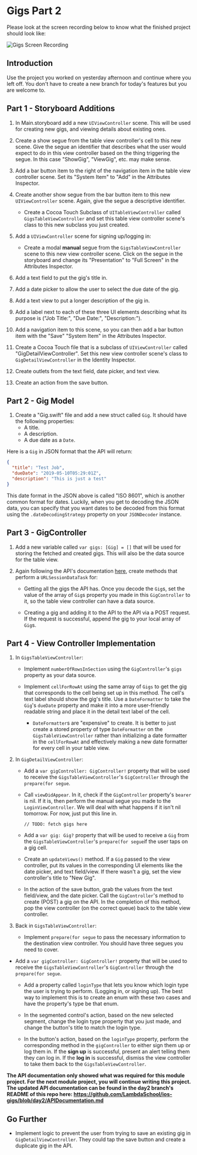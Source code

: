 # Gigs Part 2

Please look at the screen recording below to know what the finished project should look like:

![Gigs Screen Recording](https://user-images.githubusercontent.com/16965587/57464723-71893d80-723a-11e9-87fe-1831188727e5.gif)

## Introduction

Use the project you worked on yesterday afternoon and continue where you left off. You don't have to create a new branch for today's features but you are welcome to.

## Part 1 - Storyboard Additions

1. In Main.storyboard add a new `UIViewController` scene. This will be used for creating new gigs, and viewing details about existing ones.

2. Create a show segue from the table view controller's cell to this new scene. Give the segue an identifier that describes what the user would expect to do in this view controller based on the thing triggering the segue. In this case "ShowGig", "ViewGig", etc. may make sense.

3. Add a bar button item to the right of the navigation item in the table view controller scene. Set its "System Item" to "Add" in the Attributes Inspector.
    
4. Create another show segue from the bar button item to this new `UIViewController` scene. Again, give the segue a descriptive identifier. 
    
    - Create a Cocoa Touch Subclass of `UITableViewController` called `GigsTableViewController` and set this table view controller scene's class to this new subclass you just created.

3. Add a `UIViewController` scene for signing up/logging in:
    - Create a modal **manual** segue from the `GigsTableViewController` scene to this new view controller scene. Click on the segue in the storyboard and change its "Presentation" to "Full Screen" in the Attributes Inspector.
5. Add a text field to put the gig's title in.
    
6. Add a date picker to allow the user to select the due date of the gig.
    
7. Add a text view to put a longer description of the gig in.
    
8. Add a label next to each of these three UI elements describing what its purpose is ("Job Title:", "Due Date:", "Description:").
    
9. Add a navigation item to this scene, so you can then add a bar button item with the "Save" "System Item" in the Attributes Inspector.
    
10. Create a Cocoa Touch file that is a subclass of `UIViewController` called "GigDetailViewController". Set this new view controller scene's class to `GigDetailViewController` in the Identity Inspector.
    
11. Create outlets from the text field, date picker, and text view. 
    
12. Create an action from the save button.

## Part 2 - Gig Model

1. Create a "Gig.swift" file and add a new struct called `Gig`. It should have the following properties:
    - A title.
    - A description.
    - A due date as a `Date`.

Here is a `Gig` in JSON format that the API will return:

``` JSON
{
  "title": "Test Job",
  "dueDate": "2019-05-10T05:29:01Z",
  "description": "This is just a test"
}
```

This date format in the JSON above is called "ISO 8601", which is another common format for dates. Luckily, when you get to decoding the JSON data, you can specify that you want dates to be decoded from this format using the `.dateDecodingStrategy` property on your `JSONDecoder` instance.

## Part 3 - GigController

1. Add a new variable called `var gigs: [Gig] = []` that will be used for storing the fetched and created gigs. This will also be the data source for the table view.

2. Again following the API's documentation [here](https://github.com/LambdaSchool/ios-gigs/blob/day2/APIDocumentation.md), create methods that perform a `URLSessionDataTask` for:

    - Getting all the gigs the API has. Once you decode the `Gig`s, set the value of the array of `Gig`s property you made in this `GigController` to it, so the table view controller can have a data source.
    
    - Creating a gig and adding it to the API to the API via a POST request. If the request is successful, append the gig to your local array of `Gig`s.

## Part 4 - View Controller Implementation

1. In `GigsTableViewController`: 

    - Implement `numberOfRowsInSection` using the `GigController`'s `gigs` property as your data source.
    
    - Implement `cellForRowAt` using the same array of `Gigs` to get the gig that corresponds to the cell being set up in this method. The cell's text label should show the gig's title. Use a `DateFormatter` to take the `Gig`'s `dueDate` property and make it into a more user-friendly readable string and place it in the detail text label of the cell.
        - `DateFormatter`s are "expensive" to create. It is better to just create a stored  property of type `DateFormatter` on the `GigsTableViewController` rather than initializing a date formatter in the `cellForRowAt` and effectively making a new date formatter for every cell in your table view.

2. In `GigDetailViewController`:

    - Add a `var gigController: GigController!` property that will be used to receive the `GigsTableViewController`'s `GigController` through the `prepare(for segue`.
    
    - Call `viewDidAppear`. In it, check if the `GigController` property's `bearer` is nil. If it is, then perform the manual segue you made to the `LoginViewController`. We will deal with what happens if it isn't nil tomorrow. For now, just put this line in.
        ```
        // TODO: fetch gigs here
        ```
    - Add a `var gig: Gig?` property that will be used to receive a `Gig` from the `GigsTableViewController`'s `prepare(for segue`if the user taps on a gig cell.
    
    - Create an `updateViews()` method. If a `Gig` passed to the view controller, put its values in the corresponding UI elements like the date picker, and text field/view. If there wasn't a gig, set the view controller's title to "New Gig".
    
    - In the action of the save button, grab the values from the text field/view, and the date picker. Call the `GigController`'s method to create (POST) a gig on the API. In the completion of this method, pop the view controller (on the correct queue) back to the table view controller.
    
3. Back in `GigsTableViewController`:
    - Implement `prepare(for segue` to pass the necessary information to the destination view controller. You should have three segues you need to cover.
    
  - Add a `var gigController: GigController!` property that will be used to receive the `GigsTableViewController`'s `GigController` through the `prepare(for segue`.
  
    - Add a property called `loginType` that lets you know which login type the user is trying to perform. (Logging in, or signing up). The best way to implement this is to create an enum with these two cases and have the property's type be that enum.
    
    - In the segmented control's action, based on the new selected segment, change the login type property that you just made, and change the button's title to match the login type.
    
    - In the button's action, based on the `loginType` property, perform the corresponding method in the `gigController` to either sign them up or log them in. If the **sign up** is successful, present an alert telling them they can log in. If the **log in** is successful, dismiss the view controller to take them back to the `GigsTableViewController`.
    

**The API documentation only showed what was required for this module project. For the next module project, you will continue writing this project. The updated API documentation can be found in the day2 branch's README of this repo here: https://github.com/LambdaSchool/ios-gigs/blob/day2/APIDocumentation.md**

## Go Further

- Implement logic to prevent the user from trying to save an existing gig in `GigDetailViewController`. They could tap the save button and create a duplicate gig in the API.
